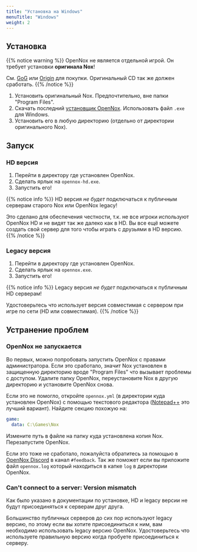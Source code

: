 ```yaml
---
title: "Установка на Windows"
menuTitle: "Windows"
weight: 2
---
```


## Установка

{{% notice warning %}}
OpenNox не является отдельной игрой. Он требует установки **оригинала Nox**!

См. [GoG](https://www.gog.com/game/nox) или [Origin](https://www.origin.com/irl/en-us/store/nox/nox) для покупки.
Оригинальный CD так же должен сработать.
{{% /notice %}}

1. Установить оригинальный Nox. Предпочтительно, вне папки "Program Files".
2. Скачать последний [установщик OpenNox](https://github.com/opennox/opennox/releases/latest). Использовать файл `.exe` для Windows.
3. Установить его в любую директорию (отдельно от директории оригинального Nox).

## Запуск

### HD версия

1. Перейти в директору где установлен OpenNox.
2. Сделать ярлык на `opennox-hd.exe`.
3. Запустить его!

{{% notice info %}}
HD версия _не будет_ подключаться к публичным серверам старого Nox или OpenNox legacy!

Это сделано для обеспечения честности, т.к. не все игроки используют OpenNox HD и не видят так же далеко как в HD.
Вы все ещё можете создать свой сервер для того чтобы играть с друзьями в HD версию.
{{% /notice %}}

### Legacy версия

1. Перейти в директору где установлен OpenNox.
2. Сделать ярлык на `opennox.exe`.
3. Запустить его!

{{% notice info %}}
Legacy версия _не будет_ подключаться к публичным HD серверам!

Удостоверьтесь что использует версия совместимая с сервером при игре по сети (HD или совместимая).
{{% /notice %}}

## Устранение проблем

### OpenNox не запускается

Во первых, можно попробовать запустить OpenNox с правами администратора.
Если это сработало, значит Nox установлен в защищенную директорию вроде "Program Files" что вызывает проблемы с доступом. 
Удалите папку OpenNox, переустановите Nox в другую директорию и установите OpenNox снова.

Если это не помогло, откройте `opennox.yml` (в директории куда установлен OpenNox) с помощью текстового редактора ([Notepad++](https://notepad-plus-plus.org/) это лучший вариант).
Найдите секцию похожую на:

```yaml
game:
  data: C:\Games\Nox
```

Измените путь в файле на папку куда установлена копия Nox. Перезапустите OpenNox.

Если это тоже не сработало, пожалуйста обратитесь за помощью в [OpenNox Discord](https://discord.gg/HgDUeXhAyW) в канал `#feedback`.
Так же поможет если вы приложите файл `opennox.log` который находиться в капке `log` в директории OpenNox.

### Can't connect to a server: Version mismatch

Как было указано в документации по установке, HD и legacy версии не будут присоединяться к серверам друг друга. 

Большинство публичных серверов до сих пор используют legacy версию, по этому если вы хотите присоединиться к ним,
вам необходимо использовать legacy версию OpenNox.
Удостоверьтесь что используете правильную версию когда пробуете присоединиться к серверу.